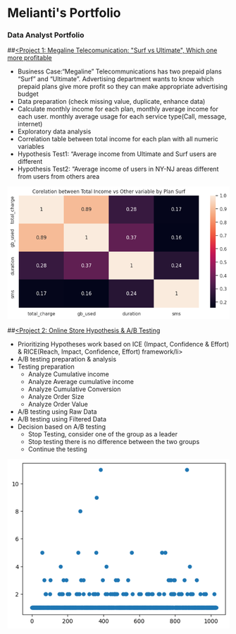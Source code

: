 # Melianti's Portfolio
### Data Analyst Portfolio

##[<Project 1: Megaline Telecomunication: "Surf vs Ultimate", Which one more profitable](https://github.com/melianti/project/blob/main/Sprint4_Megaline.ipynb)

<ul>
  <li>Business Case:“Megaline” Telecommunications has two prepaid plans “Surf” and “Ultimate”. Advertising department wants to know which prepaid plans give more profit so they can make appropriate advertising budget</li>
  <li>Data preparation (check missing value, duplicate, enhance data)</li>
  <li>Calculate monthly income for each plan, monthly average income for each user. monthly average usage for each service type(Call, message, internet)</li>
  <li>Exploratory data analysis</li>
  <li>Correlation table between total income for each plan with all numeric variables</li>
  <li>Hypothesis Test1: “Average income from Ultimate and Surf users are different</li>
  <li>Hypothesis Test2: “Average income of users in NY-NJ areas different from users from others area</li>
</ul>

![Correlation table Surf Plan](/images2/Sprint4_Coosurf.png)

##[<Project 2: Online Store Hypothesis & A/B Testing](https://github.com/melianti/project/blob/main/Online_store_ABTesting_Sprint8.ipynb)

<ul>
<li>Prioritizing Hypotheses work based on ICE (Impact, Confidence & Effort)  & RICE(Reach, Impact, Confidence, Effort) framework/li>	
<li>A/B testing preparation & analysis
   <li>Testing preparation
       <ul>
        <li>Analyze Cumulative income </li>
        <li>Analyze Average cumulative income</li>
        <li>Analyze Cumulative Conversion</li>
        <li>Analyze Order Size</li>
        <li>Analyze Order Value</li>
      </ul>
   </li>
</li>
<li>A/B testing using Raw Data</li>
<li>A/B testing using Filtered Data</li>
<li>Decision based on A/B testing
    <ul>
      <li>Stop Testing, consider one of the group as a leader</li>
      <li>Stop testing there is no difference between the two groups</li>
      <li>Continue the testing</li>
    </ul>
</li>
  
</ul>


![](/images2/Sprint8_Ordersize_scatterplot.png)



